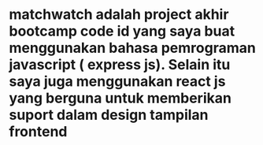# matchwatch adalah project akhir bootcamp code id yang saya buat menggunakan bahasa pemrograman javascript ( express js). Selain itu saya juga menggunakan react js yang berguna untuk memberikan suport dalam design tampilan frontend